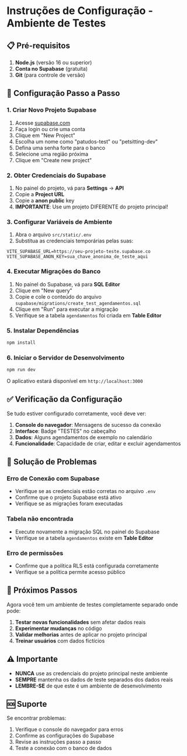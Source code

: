 # Instruções de Configuração - Ambiente de Testes

## 📋 Pré-requisitos

1. **Node.js** (versão 16 ou superior)
2. **Conta no Supabase** (gratuita)
3. **Git** (para controle de versão)

## 🚀 Configuração Passo a Passo

### 1. Criar Novo Projeto Supabase

1. Acesse [supabase.com](https://supabase.com)
2. Faça login ou crie uma conta
3. Clique em "New Project"
4. Escolha um nome como "patudos-test" ou "petsitting-dev"
5. Defina uma senha forte para o banco
6. Selecione uma região próxima
7. Clique em "Create new project"

### 2. Obter Credenciais do Supabase

1. No painel do projeto, vá para **Settings** → **API**
2. Copie a **Project URL**
3. Copie a **anon public** key
4. **IMPORTANTE**: Use um projeto DIFERENTE do projeto principal!

### 3. Configurar Variáveis de Ambiente

1. Abra o arquivo `src/static/.env`
2. Substitua as credenciais temporárias pelas suas:

```env
VITE_SUPABASE_URL=https://seu-projeto-teste.supabase.co
VITE_SUPABASE_ANON_KEY=sua_chave_anonima_de_teste_aqui
```

### 4. Executar Migrações do Banco

1. No painel do Supabase, vá para **SQL Editor**
2. Clique em "New query"
3. Copie e cole o conteúdo do arquivo `supabase/migrations/create_test_agendamentos.sql`
4. Clique em "Run" para executar a migração
5. Verifique se a tabela `agendamentos` foi criada em **Table Editor**

### 5. Instalar Dependências

```bash
npm install
```

### 6. Iniciar o Servidor de Desenvolvimento

```bash
npm run dev
```

O aplicativo estará disponível em `http://localhost:3000`

## ✅ Verificação da Configuração

Se tudo estiver configurado corretamente, você deve ver:

1. **Console do navegador**: Mensagens de sucesso da conexão
2. **Interface**: Badge "TESTES" no cabeçalho
3. **Dados**: Alguns agendamentos de exemplo no calendário
4. **Funcionalidade**: Capacidade de criar, editar e excluir agendamentos

## 🔧 Solução de Problemas

### Erro de Conexão com Supabase

- Verifique se as credenciais estão corretas no arquivo `.env`
- Confirme que o projeto Supabase está ativo
- Verifique se as migrações foram executadas

### Tabela não encontrada

- Execute novamente a migração SQL no painel do Supabase
- Verifique se a tabela `agendamentos` existe em **Table Editor**

### Erro de permissões

- Confirme que a política RLS está configurada corretamente
- Verifique se a política permite acesso público

## 📝 Próximos Passos

Agora você tem um ambiente de testes completamente separado onde pode:

1. **Testar novas funcionalidades** sem afetar dados reais
2. **Experimentar mudanças** no código
3. **Validar melhorias** antes de aplicar no projeto principal
4. **Treinar usuários** com dados fictícios

## ⚠️ Importante

- **NUNCA** use as credenciais do projeto principal neste ambiente
- **SEMPRE** mantenha os dados de teste separados dos dados reais
- **LEMBRE-SE** de que este é um ambiente de desenvolvimento

## 🆘 Suporte

Se encontrar problemas:

1. Verifique o console do navegador para erros
2. Confirme as configurações do Supabase
3. Revise as instruções passo a passo
4. Teste a conexão com o banco de dados